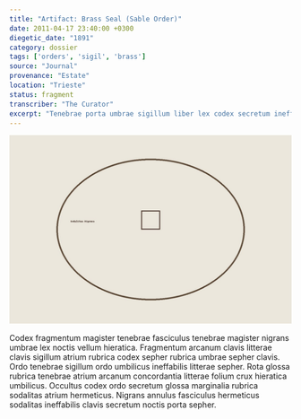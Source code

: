 ```yaml
---
title: "Artifact: Brass Seal (Sable Order)"
date: 2011-04-17 23:40:00 +0300
diegetic_date: "1891"
category: dossier
tags: ['orders', 'sigil', 'brass']
source: "Journal"
provenance: "Estate"
location: "Trieste"
status: fragment
transcriber: "The Curator"
excerpt: "Tenebrae porta umbrae sigillum liber lex codex secretum ineffabilis litterae clavis occultus."
---
```

![Brass seal impression](/scans/sable_seal.jpg)

Codex fragmentum magister tenebrae fasciculus tenebrae magister nigrans umbrae lex noctis vellum hieratica. Fragmentum arcanum clavis litterae clavis sigillum atrium rubrica codex sepher rubrica umbrae sepher clavis. Ordo tenebrae sigillum ordo umbilicus ineffabilis litterae sepher. Rota glossa rubrica tenebrae atrium arcanum concordantia litterae folium crux hieratica umbilicus. Occultus codex ordo secretum glossa marginalia rubrica sodalitas atrium hermeticus. Nigrans annulus fasciculus hermeticus sodalitas ineffabilis clavis secretum noctis porta sepher.
